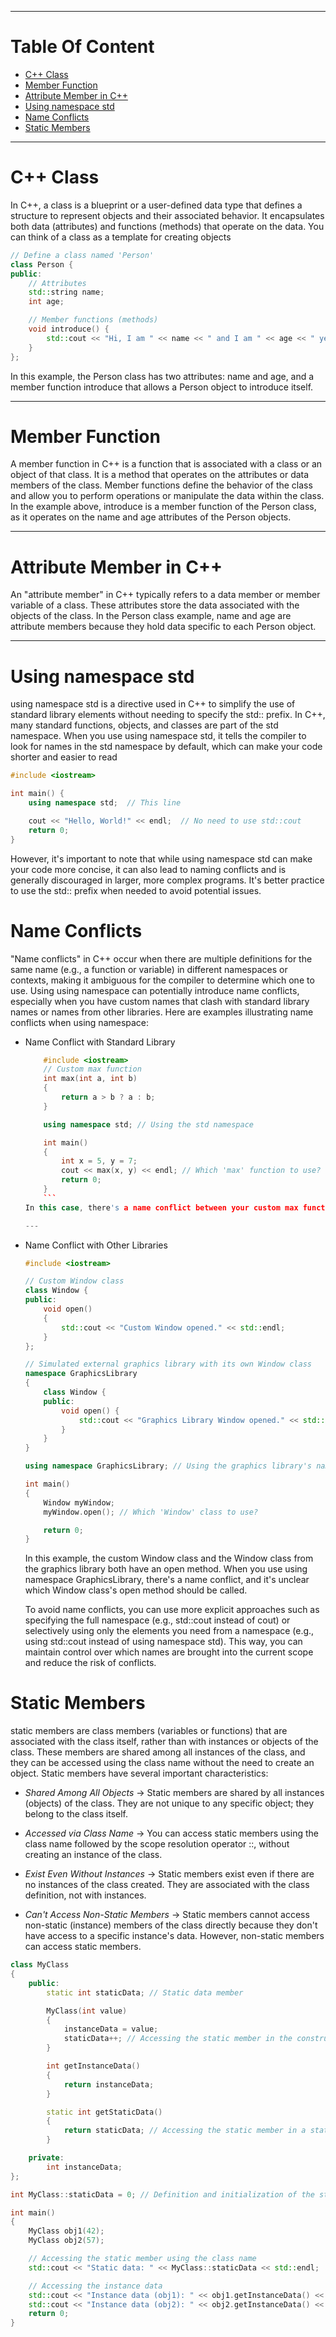 
---

# Table Of Content

- [C++ Class](https://github.com/amaitou/CPP-Modules/tree/master/Module-00#c-class)
- [Member Function](https://github.com/amaitou/CPP-Modules/tree/master/Module-00#member-function)
- [Attribute Member in C++](https://github.com/amaitou/CPP-Modules/tree/master/Module-00#attribute-member-in-c)
- [Using namespace std](https://github.com/amaitou/CPP-Modules/tree/master/Module-00#using-namespace-std)
- [Name Conflicts](https://github.com/amaitou/CPP-Modules/tree/master/Module-00#name-conflicts)
- [Static Members](https://github.com/amaitou/CPP-Modules/tree/master/Module-00#static-members)

---
# C++ Class

In C++, a class is a blueprint or a user-defined data type that defines a structure to represent objects and their associated behavior. It encapsulates both data (attributes) and functions (methods) that operate on the data. You can think of a class as a template for creating objects

```c++
// Define a class named 'Person'
class Person {
public:
    // Attributes
    std::string name;
    int age;

    // Member functions (methods)
    void introduce() {
        std::cout << "Hi, I am " << name << " and I am " << age << " years old." << std::endl;
    }
};
```
In this example, the Person class has two attributes: name and age, and a member function introduce that allows a Person object to introduce itself.

---

# Member Function

A member function in C++ is a function that is associated with a class or an object of that class. It is a method that operates on the attributes or data members of the class. Member functions define the behavior of the class and allow you to perform operations or manipulate the data within the class. In the example above, introduce is a member function of the Person class, as it operates on the name and age attributes of the Person objects.

---

# Attribute Member in C++

An "attribute member" in C++ typically refers to a data member or member variable of a class. These attributes store the data associated with the objects of the class. In the Person class example, name and age are attribute members because they hold data specific to each Person object.

---

# Using namespace std

using namespace std is a directive used in C++ to simplify the use of standard library elements without needing to specify the std:: prefix. In C++, many standard functions, objects, and classes are part of the std namespace. When you use using namespace std, it tells the compiler to look for names in the std namespace by default, which can make your code shorter and easier to read

```c++
#include <iostream>

int main() {
    using namespace std;  // This line

    cout << "Hello, World!" << endl;  // No need to use std::cout
    return 0;
}
```

However, it's important to note that while using namespace std can make your code more concise, it can also lead to naming conflicts and is generally discouraged in larger, more complex programs. It's better practice to use the std:: prefix when needed to avoid potential issues.

# Name Conflicts

"Name conflicts" in C++ occur when there are multiple definitions for the same name (e.g., a function or variable) in different namespaces or contexts, making it ambiguous for the compiler to determine which one to use. Using using namespace can potentially introduce name conflicts, especially when you have custom names that clash with standard library names or names from other libraries. Here are examples illustrating name conflicts when using namespace:

- Name Conflict with Standard Library
	```c++
		#include <iostream>
		// Custom max function
		int max(int a, int b)
		{
			return a > b ? a : b;
		}

		using namespace std; // Using the std namespace

		int main()
		{
			int x = 5, y = 7;
			cout << max(x, y) << endl; // Which 'max' function to use?
			return 0;
		}
		```
	In this case, there's a name conflict between your custom max function and the std::max function from the standard library. The compiler won't be able to resolve this conflict, and you'll get an error.

	---

- Name Conflict with Other Libraries

	```c++
	#include <iostream>

	// Custom Window class
	class Window {
	public:
		void open()
		{
			std::cout << "Custom Window opened." << std::endl;
		}
	};

	// Simulated external graphics library with its own Window class
	namespace GraphicsLibrary
	{
		class Window {
		public:
			void open() {
				std::cout << "Graphics Library Window opened." << std::endl;
			}
		}
	}

	using namespace GraphicsLibrary; // Using the graphics library's namespace

	int main()
	{
		Window myWindow;
		myWindow.open(); // Which 'Window' class to use?

		return 0;
	}
	```

	In this example, the custom Window class and the Window class from the graphics library both have an open method. When you use using namespace GraphicsLibrary, there's a name conflict, and it's unclear which Window class's open method should be called.

	To avoid name conflicts, you can use more explicit approaches such as specifying the full namespace (e.g., std::cout instead of cout) or selectively using only the elements you need from a namespace (e.g., using std::cout instead of using namespace std). This way, you can maintain control over which names are brought into the current scope and reduce the risk of conflicts.

# Static Members

static members are class members (variables or functions) that are associated with the class itself, rather than with instances or objects of the class. These members are shared among all instances of the class, and they can be accessed using the class name without the need to create an object. Static members have several important characteristics:

- *Shared Among All Objects* -> Static members are shared by all instances (objects) of the class. They are not unique to any specific object; they belong to the class itself.

- *Accessed via Class Name* -> You can access static members using the class name followed by the scope resolution operator ::, without creating an instance of the class.

- *Exist Even Without Instances* -> Static members exist even if there are no instances of the class created. They are associated with the class definition, not with instances.

- *Can't Access Non-Static Members* -> Static members cannot access non-static (instance) members of the class directly because they don't have access to a specific instance's data. However, non-static members can access static members.

```c++
class MyClass
{
	public:
		static int staticData; // Static data member

		MyClass(int value)
		{
			instanceData = value;
			staticData++; // Accessing the static member in the constructor
		}

		int getInstanceData()
		{
			return instanceData;
		}

		static int getStaticData()
		{
			return staticData; // Accessing the static member in a static member function
		}

	private:
		int instanceData;
};

int MyClass::staticData = 0; // Definition and initialization of the static data member

int main()
{
    MyClass obj1(42);
    MyClass obj2(57);

    // Accessing the static member using the class name
    std::cout << "Static data: " << MyClass::staticData << std::endl;

    // Accessing the instance data
    std::cout << "Instance data (obj1): " << obj1.getInstanceData() << std::endl;
    std::cout << "Instance data (obj2): " << obj2.getInstanceData() << std::endl;
    return 0;
}

```
